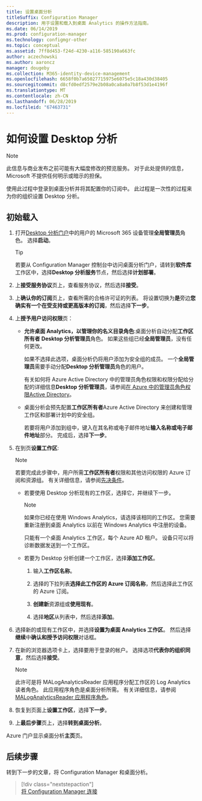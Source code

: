 ```yaml
---
title: 设置桌面分析
titleSuffix: Configuration Manager
description: 用于设置和载入到桌面 Analytics 的操作方法指南。
ms.date: 06/14/2019
ms.prod: configuration-manager
ms.technology: configmgr-other
ms.topic: conceptual
ms.assetid: 7ff8d453-f24d-4230-a116-585190a663fc
author: aczechowski
ms.author: aaroncz
manager: dougeby
ms.collection: M365-identity-device-management
ms.openlocfilehash: 6658f0b7a65027715975e6075e5c18a430d38405
ms.sourcegitcommit: d8cfd0edf2579e2b08a0ca8a0a7b8f53d1e4196f
ms.translationtype: MT
ms.contentlocale: zh-CN
ms.lasthandoff: 06/28/2019
ms.locfileid: "67463731"
---
```

# <a name="how-to-set-up-desktop-analytics"></a>如何设置 Desktop 分析

> [!Note]  
> 此信息与商业发布之前可能有大幅度修改的预览服务。 对于此处提供的信息，Microsoft 不提供任何明示或暗示的担保。  

使用此过程中登录到桌面分析并将其配置你的订阅中。 此过程是一次性的过程来为你的组织设置 Desktop 分析。  



## <a name="initial-onboarding"></a>初始载入

1. 打开[Desktop 分析门户](https://aka.ms/desktopanalytics)中的用户的 Microsoft 365 设备管理**全局管理员**角色。 选择**启动**。  

    > [!Tip]  
    > 若要从 Configuration Manager 控制台中访问桌面分析门户，请转到**软件库**工作区中，选择**Desktop 分析服务**节点，然后选择**计划部署**。

2. 上**接受服务协议**页上，查看服务协议，然后选择**接受**。  

3. 上**确认你的订阅**页上，查看所需的合格许可证的列表。 将设置切换为**是**旁边**您确实有一个在受支持或更高版本的订阅**，然后选择**下一步**。  

4. 上**授予用户访问权限**页：

    - **允许桌面 Analytics，以管理你的名义目录角色**:桌面分析自动分配**工作区所有者** **Desktop 分析管理员**角色。 如果这些组已经**全局管理员**，没有任何更改。

        如果不选择此选项，桌面分析仍将用户添加为安全组的成员。 一个**全局管理员**需要手动分配**Desktop 分析管理员**角色的用户。   

        有关如何将 Azure Active Directory 中的管理员角色权限和权限分配给分配的详细信息**Desktop 分析管理员**，请参阅[在 Azure 中的管理员角色权限Active Directory](https://docs.microsoft.com/azure/active-directory/users-groups-roles/directory-assign-admin-roles)。  

    - 桌面分析会预先配置**工作区所有者**Azure Active Directory 来创建和管理工作区和部署计划中的安全组。 

        若要将用户添加到组中，键入在其名称或电子邮件地址**输入名称或电子邮件地址**部分。 完成后，选择**下一步**。

5. 在到页**设置工作区**:  

    > [!Note]  
    > 若要完成此步骤中，用户所需**工作区所有者**权限和其他访问权限的 Azure 订阅和资源组。 有关详细信息，请参阅[先决条件](/sccm/desktop-analytics/overview#prerequisites)。  

    - 若要使用 Desktop 分析现有的工作区，选择它，并继续下一步。  

        > [!Note]  
        > 如果你已经在使用 Windows Analytics，请选择该相同的工作区。 您需要重新注册到桌面 Analytics 以前在 Windows Analytics 中注册的设备。
        >
        > 只能有一个桌面 Analytics 工作区，每个 Azure AD 租户。 设备只可以将诊断数据发送到一个工作区。  

    - 若要为 Desktop 分析创建一个工作区，选择**添加工作区**。  

        1. 输入**工作区名称**。<!--do we have any guidance for this name?-->  

        2. 选择的下拉列表**选择此工作区的 Azure 订阅名称**，然后选择此工作区的 Azure 订阅。  

        3. **创建新**资源组或**使用现有**。

        4. 选择**地区**从列表中，然后选择**添加**。  

6. 选择新的或现有工作区中，并选择**设置为桌面 Analytics 工作区**。  然后选择**继续**中**确认和授予访问权限**对话框。  

7. 在新的浏览器选项卡上，选择要用于登录的帐户。 选择选项**代表你的组织同意**，然后选择**接受**。  

    > [!Note]  
    > 此许可是将 MALogAnalyticsReader 应用程序分配工作区的 Log Analytics 读者角色。 此应用程序角色是桌面分析所需。 有关详细信息，请参阅[MALogAnalyticsReader 应用程序角色](/sccm/desktop-analytics/troubleshooting#bkmk_MALogAnalyticsReader)。  

8. 恢复到页面上**设置工作区**，选择**下一步**。  

9. 上**最后步骤**页上，选择**转到桌面分析**。

Azure 门户显示桌面分析**主页**页。


## <a name="next-steps"></a>后续步骤

转到下一步的文章，将 Configuration Manager 和桌面分析。
> [!div class="nextstepaction"]  
> [将 Configuration Manager 连接](/sccm/desktop-analytics/connect-configmgr)  
